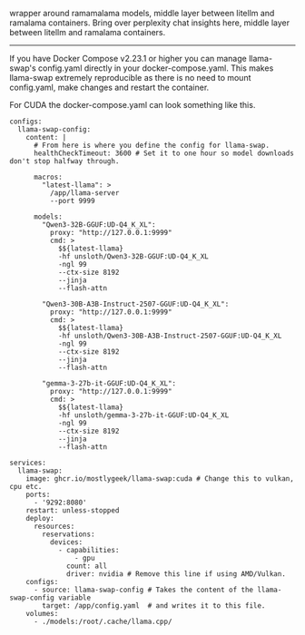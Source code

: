 wrapper around ramamalama models, middle layer between litellm and ramalama containers. Bring over perplexity chat insights here, middle layer between litellm and ramalama containers. 

---

If you have Docker Compose v2.23.1 or higher you can manage llama-swap's config.yaml directly in your docker-compose.yaml. This makes llama-swap extremely reproducible as there is no need to mount config.yaml, make changes and restart the container.

For CUDA the docker-compose.yaml can look something like this.
```
configs:
  llama-swap-config:
    content: |
      # From here is where you define the config for llama-swap.
      healthCheckTimeout: 3600 # Set it to one hour so model downloads don't stop halfway through.
      
      macros:
        "latest-llama": >
          /app/llama-server
          --port 9999

      models:
        "Qwen3-32B-GGUF:UD-Q4_K_XL":
          proxy: "http://127.0.0.1:9999"
          cmd: >
            $${latest-llama}
            -hf unsloth/Qwen3-32B-GGUF:UD-Q4_K_XL
            -ngl 99
            --ctx-size 8192
            --jinja
            --flash-attn
        
        "Qwen3-30B-A3B-Instruct-2507-GGUF:UD-Q4_K_XL":
          proxy: "http://127.0.0.1:9999"
          cmd: >
            $${latest-llama}
            -hf unsloth/Qwen3-30B-A3B-Instruct-2507-GGUF:UD-Q4_K_XL
            -ngl 99
            --ctx-size 8192
            --jinja
            --flash-attn
            
        "gemma-3-27b-it-GGUF:UD-Q4_K_XL":
          proxy: "http://127.0.0.1:9999"
          cmd: >
            $${latest-llama}
            -hf unsloth/gemma-3-27b-it-GGUF:UD-Q4_K_XL
            -ngl 99
            --ctx-size 8192
            --jinja
            --flash-attn

services:
  llama-swap:
    image: ghcr.io/mostlygeek/llama-swap:cuda # Change this to vulkan, cpu etc.
    ports:
      - '9292:8080'
    restart: unless-stopped
    deploy:
      resources:
        reservations:
          devices:
            - capabilities:
                - gpu
              count: all
              driver: nvidia # Remove this line if using AMD/Vulkan.
    configs:
      - source: llama-swap-config # Takes the content of the llama-swap-config variable
        target: /app/config.yaml  # and writes it to this file.
    volumes:
      - ./models:/root/.cache/llama.cpp/
```



